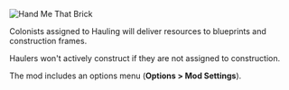 ![Hand Me That Brick](http://i.imgur.com/Cocq2k0.png)

Colonists assigned to Hauling will deliver resources to blueprints and construction frames.

Haulers won't actively construct if they are not assigned to construction.

The mod includes an options menu (**Options > Mod Settings**).
